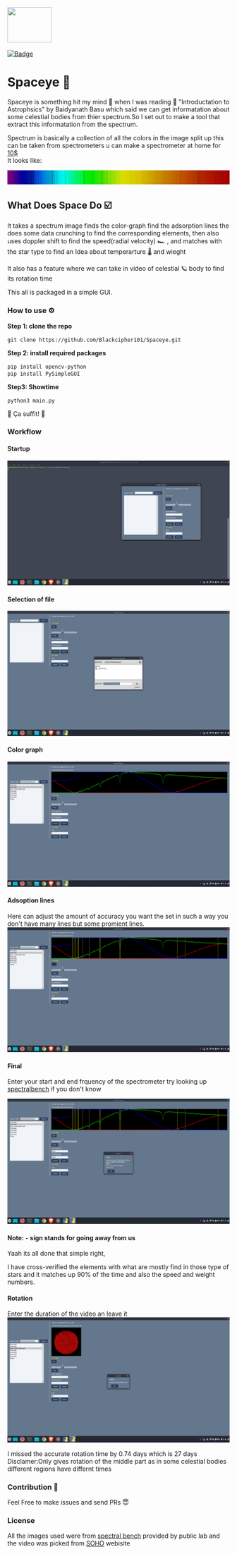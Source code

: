 <img src="https://kwoc.kossiitkgp.org/static/media/circle.33e6ce0d.svg" width='100' height='80'>

[![Badge](https://img.shields.io/badge/KWOC-2020-blueviolet.svg)](https://shields.io/)
# Spaceye :milky_way:

Spaceye is something hit my mind :brain: when I was reading :blue_book: "Introductation to Astrophsics" by Baidyanath Basu which said we can get informatation about some
celestial bodies from thier spectrum.So I set out to make a tool that extract this informatation from the spectrum.

Spectrum is basically a collection of all the colors in the image split up this can be taken from spectrometers u can make a spectrometer at home for <a href="https://www.youtube.com/watch?v=IA5BTD-aelo">10$</a>
<br>
It looks like:

<img src="Gstar.png">


## What Does Space Do :ballot_box_with_check:
It takes a spectrum image finds the color-graph find the adsorption lines the does some data crunching to find the corresponding elements, then also uses doppler shift
to find the speed(radial velocity) :racing_car: , and matches with the star type to find an Idea about temperarture :thermometer: and wieght

It also has a feature where we can take in video of celestial :ringed_planet: body to find its rotation time

This all is packaged in a simple GUI.


### How to use :gear:

**Step 1: clone the repo**
```
git clone https://github.com/Blackcipher101/Spaceye.git
```
**Step 2: install required packages**
```
pip install opencv-python
pip install PySimpleGUI
```
**Step3: Showtime**
```
python3 main.py
```
:partying_face: Ça suffit! :partying_face:

### Workflow

#### Startup

<img src="Images/Screenshot from 2020-09-20 15-20-19.png">

#### Selection of file
<img src="Images/Screenshot from 2020-09-20 15-20-34.png">

#### Color graph

<img src="Images/Screenshot from 2020-09-20 15-20-45.png">

#### Adsoption lines
Here can adjust the amount of accuracy you want the set in such a way you don't have many lines but some promient lines. 
<img src="Images/Screenshot from 2020-09-20 15-20-57.png">

#### Final 
Enter your start and end frquency of the spectrometer try looking up <a href="https://spectralworkbench.org/spectrums?page=2">spectralbench</a> if you don't know

<img src="Images/Screenshot from 2020-09-20 15-27-41.png">

#### Note: `-` sign stands for going away from us
Yaah its all done that simple right,

I have cross-verified the elements with what are mostly find in those type of stars and it matches up 90% of the time and also the speed and weight numbers.

#### Rotation
Enter the duration of the video 
an leave it
<img src="Images/Screenshot from 2020-09-20 15-59-11.png">

I missed the accurate rotation time by 0.74 days which is 27 days
Disclamer:Only gives rotation of the middle part as in some celestial bodies different regions have differnt times

### Contribution :handshake:
Feel Free to make issues and send PRs :innocent:

### License
All the images used were from <a href="http://spectralworkbench.org/">spectral bench</a> provided by public lab
and the video was picked from <a href="https://www.nasa.gov/mission_pages/soho/the-sun-daily/index.html">SOHO</a> webisite




